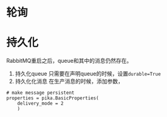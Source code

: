 
# 轮询

# 持久化
RabbitMQ重启之后，queue和其中的消息仍然存在。
1. 持久化queue
只需要在声明queue的时候，设置`durable=True`
2. 持久化化消息
在生产消息的时候，添加参数，	
```
# make message persistent
properties = pika.BasicProperties(
    delivery_mode = 2
    )
```

<!--stackedit_data:
eyJoaXN0b3J5IjpbLTE2MjIzMTk2ODksLTIwNDY2NjAwMTksLT
IwNDYyMzkxNDZdfQ==
-->